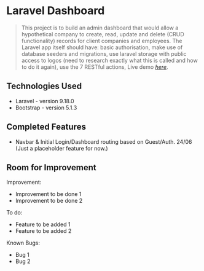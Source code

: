 # Laravel Dashboard
> This project is to build an admin dashboard that would allow a hypothetical company to create, read, update and delete (CRUD functionality) records for client companies and employees.
> The Laravel app itself should have: basic authorisation, make use of database seeders and migrations, use laravel storage with public access to logos (need to research exactly what this is called and how to do it again), use the 7 RESTful actions, 
> Live demo [_here_](https://www.example.com). <!-- If you have the project hosted somewhere, include the link here. -->

<!-- ## Table of Contents -->
<!-- * [General Info](#general-information) -->
<!-- * [Technologies Used](#technologies-used) -->
<!-- * [Completed Features](#completed-features) -->
<!-- * [Room for Improvement](#room-for-improvement) -->
<!-- * [Screenshots](#screenshots) -->
<!-- * [Setup](#setup) -->
<!-- * [Usage](#usage) -->
<!-- * [Project Status](#project-status) -->
<!-- * [Acknowledgements](#acknowledgements) -->
<!-- * [Contact](#contact) -->
<!-- * [License](#license) -->


<!-- ## General Information
- Provide general information about your project here.
- What problem does it (intend to) solve?
- What is the purpose of your project?
- Why did you undertake it?
You don't have to answer all the questions - just the ones relevant to your project. -->


## Technologies Used
- Laravel - version 9.18.0
- Bootstrap - version 5.1.3


## Completed Features
- Navbar & Initial Login/Dashboard routing based on Guest/Auth. 24/06 (Just a placeholder feature for now.)

## Room for Improvement
Improvement:
- Improvement to be done 1
- Improvement to be done 2

To do:
- Feature to be added 1
- Feature to be added 2

Known Bugs:
- Bug 1
- Bug 2
<!-- ## Screenshots
![Example screenshot](./img/screenshot.png)
If you have screenshots you'd like to share, include them here. -->


<!-- ## Setup
What are the project requirements/dependencies? Where are they listed? A requirements.txt or a Pipfile.lock file perhaps? Where is it located?

Proceed to describe how to install / setup one's local environment / get started with the project. -->


<!-- ## Usage
How does one go about using it?
Provide various use cases and code examples here.

`write-your-code-here` -->


<!-- ## Project Status
Project is: _in progress_ / _complete_ / _no longer being worked on_. If you are no longer working on it, provide reasons why. -->




<!-- ## Acknowledgements
Give credit here.
- This project was inspired by...
- This project was based on [this tutorial](https://www.example.com).
- Many thanks to... -->


<!-- ## Contact
Created by [@MartynHorslen](https://www.flynerd.pl/) - feel free to contact me! -->


<!-- Optional -->
<!-- ## License -->
<!-- This project is open source and available under the [... License](). -->

<!-- You don't have to include all sections - just the one's relevant to your project -->
